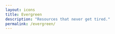 ```yaml
---
layout: icons
title: Evergreen
description: "Resources that never get tired."
permalink: /evergreen/
---
```

